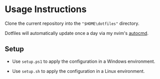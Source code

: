 # Usage Instructions

Clone the current repository into the `"$HOME\dotfiles"` directory.

Dotfiles will automatically update once a day via my nvim's [autocmd](./nvim/lua/config/autocmds.lua).

## Setup

* Use `setup.ps1` to apply the configuration in a Windows environment.

* Use `setup.sh` to apply the configuration in a Linux environment.
